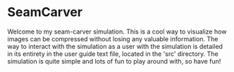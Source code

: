 # SeamCarver

Welcome to my seam-carver simulation. This is a cool way to visualize how images can be compressed without losing any valuable information. 
The way to interact with the simulation as a user with the simulation is detailed in its entirety in the user guide text file, located in the 'src' directory.
The simulation is quite simple and lots of fun to play around with, so have fun!
